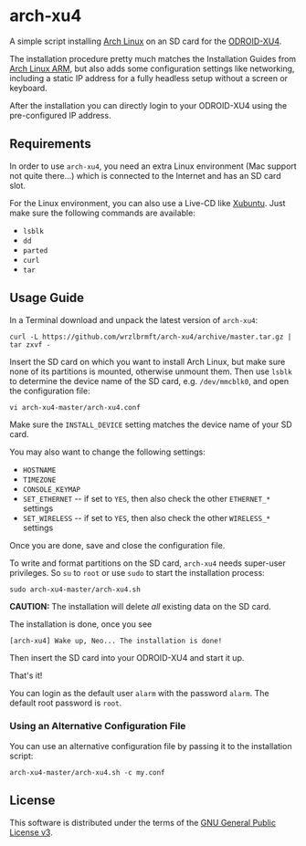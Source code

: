 # arch-xu4
A simple script installing [Arch Linux](https://www.archlinux.org/) on an SD
card for the
[ODROID-XU4](http://www.hardkernel.com/main/products/prdt_info.php).

The installation procedure pretty much matches the Installation Guides from
[Arch Linux ARM](http://archlinuxarm.org/),
but also adds some configuration settings like networking, including a static IP
address for a fully headless setup without a screen or keyboard.

After the installation you can directly login to your
ODROID-XU4
using the pre-configured IP address.

## Requirements

In order to use
`arch-xu4`,
you need an extra Linux environment (Mac support not quite there...) which is
connected to the Internet and has an SD card slot.

For the Linux environment, you can also use a Live-CD like
[Xubuntu](http://xubuntu.org/). Just make sure the following commands are
available:

* `lsblk`
* `dd`
* `parted`
* `curl`
* `tar`

## Usage Guide

In a Terminal download and unpack the latest version of
`arch-xu4`:

```
curl -L https://github.com/wrzlbrmft/arch-xu4/archive/master.tar.gz | tar zxvf -
```

Insert the SD card on which you want to install Arch Linux, but make sure none
of its partitions is mounted, otherwise unmount them. Then use `lsblk` to
determine the device name of the SD card, e.g. `/dev/mmcblk0`, and open the
configuration file:

```
vi arch-xu4-master/arch-xu4.conf
```

Make sure the `INSTALL_DEVICE` setting matches the device name of your SD card.

You may also want to change the following settings:

* `HOSTNAME`
* `TIMEZONE`
* `CONSOLE_KEYMAP`
* `SET_ETHERNET` -- if set to `YES`, then also check the other `ETHERNET_*` settings
* `SET_WIRELESS` -- if set to `YES`, then also check the other `WIRELESS_*` settings

Once you are done, save and close the configuration file.

To write and format partitions on the SD card,
`arch-xu4`
needs super-user privileges. So `su` to `root` or use `sudo` to start the
installation process:

```
sudo arch-xu4-master/arch-xu4.sh
```

**CAUTION:** The installation will delete *all* existing data on the SD card.

The installation is done, once you see

```
[arch-xu4] Wake up, Neo... The installation is done!
```

Then insert the SD card into your
ODROID-XU4
and start it up.

That's it!

You can login as the default user `alarm` with the password `alarm`.
The default root password is `root`.

### Using an Alternative Configuration File

You can use an alternative configuration file by passing it to the installation
script:

```
arch-xu4-master/arch-xu4.sh -c my.conf
```

## License

This software is distributed under the terms of the
[GNU General Public License v3](https://www.gnu.org/licenses/gpl-3.0.en.html).
